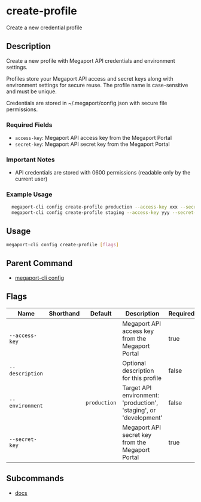 # create-profile

Create a new credential profile

## Description

Create a new profile with Megaport API credentials and environment settings.

Profiles store your Megaport API access and secret keys along with environment settings for secure reuse. The profile name is case-sensitive and must be unique.

Credentials are stored in ~/.megaport/config.json with secure file permissions.

### Required Fields
  - `access-key`: Megaport API access key from the Megaport Portal
  - `secret-key`: Megaport API secret key from the Megaport Portal

### Important Notes
  - API credentials are stored with 0600 permissions (readable only by the current user)

### Example Usage

```sh
  megaport-cli config create-profile production --access-key xxx --secret-key xxx --environment production --description "Production credentials"
  megaport-cli config create-profile staging --access-key yyy --secret-key yyy --environment staging
```

## Usage

```sh
megaport-cli config create-profile [flags]
```


## Parent Command

* [megaport-cli config](megaport-cli_config.md)
## Flags

| Name | Shorthand | Default | Description | Required |
|------|-----------|---------|-------------|----------|
| `--access-key` |  |  | Megaport API access key from the Megaport Portal | true |
| `--description` |  |  | Optional description for this profile | false |
| `--environment` |  | `production` | Target API environment: 'production', 'staging', or 'development' | false |
| `--secret-key` |  |  | Megaport API secret key from the Megaport Portal | true |

## Subcommands
* [docs](megaport-cli_config_create-profile_docs.md)

